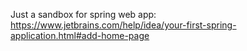 Just a sandbox for spring web app: https://www.jetbrains.com/help/idea/your-first-spring-application.html#add-home-page
